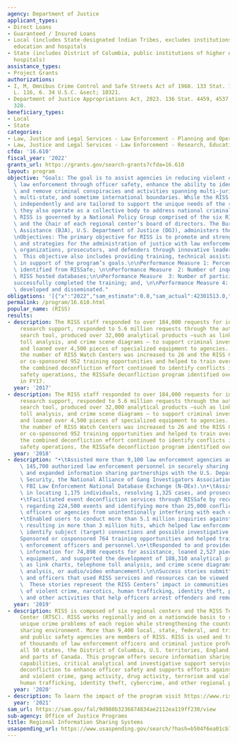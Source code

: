 ```yaml
---
agency: Department of Justice
applicant_types:
- Direct Loans
- Guaranteed / Insured Loans
- Local (includes State-designated lndian Tribes, excludes institutions of higher
  education and hospitals
- State (includes District of Columbia, public institutions of higher education and
  hospitals)
assistance_types:
- Project Grants
authorizations:
- I, M, Omnibus Crime Control and Safe Streets Act of 1968. 133 Stat. 13, 117. Pub.
  L. 116, 6. 34 U.S.C. &sect; 10321.
- Department of Justice Appropriations Act, 2023. 136 Stat. 4459, 4537. Pub. L. 117,
  328.
beneficiary_types:
- Local
- State
categories:
- Law, Justice and Legal Services - Law Enforcement - Planning and Operations
- Law, Justice and Legal Services - Law Enforcement - Research, Education, Training
cfda: '16.610'
fiscal_year: '2022'
grants_url: https://grants.gov/search-grants?cfda=16.610
layout: program
objective: "Goals: The goal is to assist agencies in reducing violent crime and support\
  \ law enforcement through officer safety, enhance the ability to identify, target,\
  \ and remove criminal conspiracies and activities spanning multi-jurisdictional,\
  \ multi-state, and sometime international boundaries. While the RISS Centers operate\
  \ independently and are tailored to support the unique needs of the region served,\
  \ they also operate as a collective body to address national criminal justice issues.\
  \ RISS is governed by a National Policy Group comprised of the six RISS Directors\
  \ and the Chair of each regional center’s board of directors. The Bureau of Justice\
  \ Assistance (BJA), U.S. Department of Justice (DOJ), administers the RISS Program.\n\
  \nObjectives: The primary objective for RISS is to promote and strengthen relationships\
  \ and strategies for the administration of justice with law enforcement agencies,\
  \ organizations, prosecutors, and defenders through innovative leadership and programs.\
  \  This objective also includes providing training, technical assistance, and resources\
  \ in support of the program’s goals.\n\nPerformance Measure 1: Percentage of conflicts\
  \ identified from RISSafe; \n\nPerformance Measure  2: Number of inquiries to the\
  \ RISS hosted databases;\n\nPerformance Measure  3: Number of participants who\n\
  successfully completed the training; and, \n\nPerformance Measure 4: Number of publications\
  \ developed and disseminated."
obligations: '[{"x":"2022","sam_estimate":0.0,"sam_actual":42301513.0,"usa_spending_actual":42301514.0},{"x":"2023","sam_estimate":44000000.0,"sam_actual":0.0,"usa_spending_actual":40995646.0},{"x":"2024","sam_estimate":40000000.0,"sam_actual":0.0,"usa_spending_actual":0.0}]'
permalink: /program/16.610.html
popular_name: (RISS)
results:
- description: The RISS staff responded to over 184,000 requests for intelligence
    research support, responded to 5.6 million requests through the automated federated
    search tool, produced over 32,000 analytical products –such as link charts, telephone
    toll analysis, and crime scene diagrams – to support criminal investigations,
    and loaned over 4,500 pieces of specialized equipment to agencies. In addition
    the number of RISS Watch Centers was increased to 26 and the RISS Centers sponsored
    or co-sponsored 952 training opportunities and helped to train over 44,000 individuals.  Finally,
    the combined deconfliction effort continued to identify conflicts in local public
    safety operations, the RISSafe deconfliction program identified over 26,000 conflicts
    in FY17.
  year: '2017'
- description: The RISS staff responded to over 184,000 requests for intelligence
    research support, responded to 5.6 million requests through the automated federated
    search tool, produced over 32,000 analytical products –such as link charts, telephone
    toll analysis, and crime scene diagrams – to support criminal investigations,
    and loaned over 4,500 pieces of specialized equipment to agencies. In addition,
    the number of RISS Watch Centers was increased to 26 and the RISS Centers sponsored
    or co-sponsored 952 training opportunities and helped to train over 44,000 individuals.  Finally,
    the combined deconfliction effort continued to identify conflicts in local public
    safety operations, the RISSafe deconfliction program identified over 26,000 conflicts.
  year: '2018'
- description: "•\tAssisted more than 9,100 law enforcement agencies and more than\
    \ 145,700 authorized law enforcement personnel in securely sharing information\
    \ and expanded information sharing partnerships with the U.S. Department of Homeland\
    \ Security, the National Alliance of Gang Investigators Associations, and the\
    \ FBI Law Enforcement National Database Exchange (N-DEx).\n•\tAssisted agencies\
    \ in locating 1,175 individuals, resolving 1,325 cases, and prosecuting 310 cases.\n\
    •\tFacilitated event deconfliction services through RISSafe by receiving entries\
    \ regarding 224,500 events and identifying more than 25,000 conflicts, which prevented\
    \ officers or agencies from unintentionally interfering with each other’s cases.\n\
    •\tEnabled users to conduct more than 5.1 million inquiries against RISS databases,\
    \ resulting in more than 3 million hits, which helped law enforcement offices\
    \ identify subject (target) connections and possible investigative leads.\n•\t\
    Sponsored or cosponsored 764 training opportunities and helped train 43,145 law\
    \ enforcement officers and personnel.\n•\tResponded to and provided research and\
    \ information for 74,898 requests for assistance, loaned 2,527 pieces of specialized\
    \ equipment, and supported the development of 188,310 analytical products (such\
    \ as link charts, telephone toll analysis, and crime scene diagrams, digital forensic\
    \ analysis, or audio/video enhancement).\n\nSuccess stories submitted by agencies\
    \ and officers that used RISS services and resources can be viewed at www.riss.net/Impact.\
    \  These stories represent the RISS Centers’ impact in communities in the areas\
    \ of violent crime, narcotics, human trafficking, identity theft, property crimes,\
    \ and other activities that help officers arrest offenders and remove contraband."
  year: '2019'
- description: RISS is composed of six regional centers and the RISS Technology Support
    Center (RTSC). RISS works regionally and on a nationwide basis to respond to the
    unique crime problems of each region while strengthening the country’s information
    sharing environment. More than 9,400 local, state, federal, and tribal law enforcement
    and public safety agencies are members of RISS. RISS is used and trusted by hundreds
    of thousands of law enforcement officers and criminal justice professionals in
    all 50 states, the District of Columbia, U.S. territories, England, New Zealand,
    and parts of Canada. This program offers secure information sharing and communications
    capabilities, critical analytical and investigative support services, and event
    deconfliction to enhance officer safety and supports efforts against organized
    and violent crime, gang activity, drug activity, terrorism and violent extremism,
    human trafficking, identity theft, cybercrime, and other regional priorities.
  year: '2020'
- description: To learn the impact of the program visit https://www.riss.net/impact/
  year: '2021'
sam_url: https://sam.gov/fal/9d980b3236874834ae2112ea119ff230/view
sub-agency: Office of Justice Programs
title: Regional Information Sharing Systems
usaspending_url: https://www.usaspending.gov/search/?hash=b504f6ea01cb7b115ad600cb4da17585
---
```

